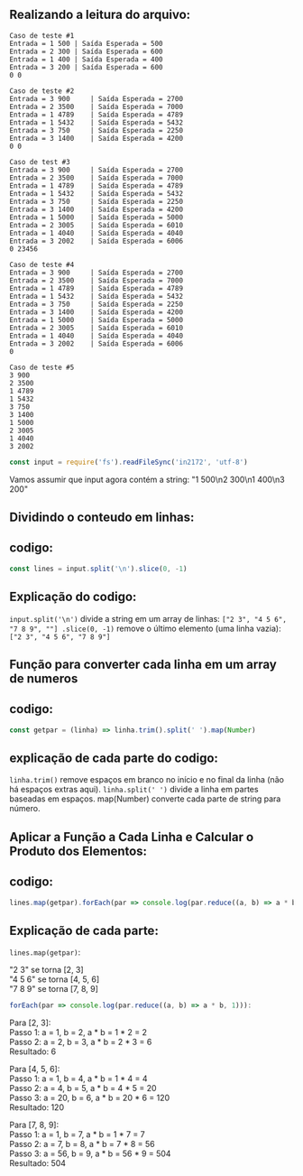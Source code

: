 ## Realizando a leitura do arquivo:

```
Caso de teste #1
Entrada = 1 500 | Saída Esperada = 500
Entrada = 2 300 | Saída Esperada = 600
Entrada = 1 400 | Saída Esperada = 400
Entrada = 3 200 | Saída Esperada = 600
0 0

Caso de teste #2
Entrada = 3 900     | Saída Esperada = 2700
Entrada = 2 3500    | Saída Esperada = 7000 
Entrada = 1 4789    | Saída Esperada = 4789
Entrada = 1 5432    | Saída Esperada = 5432
Entrada = 3 750     | Saída Esperada = 2250
Entrada = 3 1400    | Saída Esperada = 4200
0 0

Caso de test #3
Entrada = 3 900     | Saída Esperada = 2700
Entrada = 2 3500    | Saída Esperada = 7000
Entrada = 1 4789    | Saída Esperada = 4789
Entrada = 1 5432    | Saída Esperada = 5432
Entrada = 3 750     | Saída Esperada = 2250
Entrada = 3 1400    | Saída Esperada = 4200
Entrada = 1 5000    | Saída Esperada = 5000
Entrada = 2 3005    | Saída Esperada = 6010
Entrada = 1 4040    | Saída Esperada = 4040
Entrada = 3 2002    | Saída Esperada = 6006
0 23456   

Caso de teste #4
Entrada = 3 900     | Saída Esperada = 2700
Entrada = 2 3500    | Saída Esperada = 7000   
Entrada = 1 4789    | Saída Esperada = 4789
Entrada = 1 5432    | Saída Esperada = 5432
Entrada = 3 750     | Saída Esperada = 2250
Entrada = 3 1400    | Saída Esperada = 4200
Entrada = 1 5000    | Saída Esperada = 5000
Entrada = 2 3005    | Saída Esperada = 6010
Entrada = 1 4040    | Saída Esperada = 4040
Entrada = 3 2002    | Saída Esperada = 6006
0

Caso de teste #5
3 900
2 3500
1 4789
1 5432
3 750
3 1400
1 5000
2 3005
1 4040
3 2002
```

```js
const input = require('fs').readFileSync('in2172', 'utf-8')
```

Vamos assumir que input agora contém a string: "1 500\n2 300\n1 400\n3 200"

## Dividindo o conteudo em linhas:

## codigo:

```js
const lines = input.split('\n').slice(0, -1)
```

## Explicação do codigo:

`input.split('\n')` divide a string em um array de linhas: `["2 3", "4 5 6", "7 8 9", ""]
.slice(0, -1)` remove o último elemento (uma linha vazia): `["2 3", "4 5 6", "7 8 9"]`

## Função para converter cada linha em um array de numeros

## codigo:

```js
const getpar = (linha) => linha.trim().split(' ').map(Number)
```

## explicação de cada parte do codigo:

`linha.trim()` remove espaços em branco no início e no final da linha (não há espaços extras aqui).
`linha.split(' ')` divide a linha em partes baseadas em espaços.
map(Number) converte cada parte de string para número.

## Aplicar a Função a Cada Linha e Calcular o Produto dos Elementos:

## codigo:

```js
lines.map(getpar).forEach(par => console.log(par.reduce((a, b) => a * b, 1)))
```

## Explicação de cada parte:

`lines.map(getpar)`:

"2 3" se torna [2, 3]<br>
"4 5 6" se torna [4, 5, 6]<br>
"7 8 9" se torna [7, 8, 9]

```js
forEach(par => console.log(par.reduce((a, b) => a * b, 1))):
```

Para [2, 3]:<br>
Passo 1: a = 1, b = 2, a * b = 1 * 2 = 2<br>
Passo 2: a = 2, b = 3, a * b = 2 * 3 = 6<br>
Resultado: 6

Para [4, 5, 6]:<br>
Passo 1: a = 1, b = 4, a * b = 1 * 4 = 4<br>
Passo 2: a = 4, b = 5, a * b = 4 * 5 = 20<br>
Passo 3: a = 20, b = 6, a * b = 20 * 6 = 120<br>
Resultado: 120

Para [7, 8, 9]:<br>
Passo 1: a = 1, b = 7, a * b = 1 * 7 = 7<br>
Passo 2: a = 7, b = 8, a * b = 7 * 8 = 56<br>
Passo 3: a = 56, b = 9, a * b = 56 * 9 = 504<br>
Resultado: 504